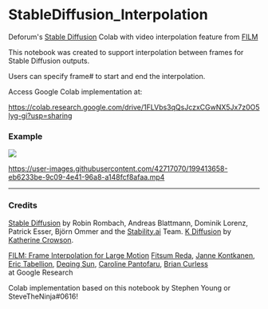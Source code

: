 # StableDiffusion_Interpolation
Deforum's [Stable Diffusion](https://github.com/CompVis/stable-diffusion) Colab with video interpolation feature from [FILM](https://github.com/nerdyrodent/frame-interpolation)

This notebook was created to support interpolation between frames for Stable Diffusion outputs.

Users can specify frame# to start and end the interpolation.


Access Google Colab implementation at:

https://colab.research.google.com/drive/1FLVbs3qQsJczxCGwNX5Jx7z0O5lyg-gi?usp=sharing






### Example 
<img src="https://user-images.githubusercontent.com/42717070/199406662-812431df-9b0b-45f5-b03f-4514d6da1024.png"/>



https://user-images.githubusercontent.com/42717070/199413658-eb6233be-9c09-4e41-96a8-a148fcf8afaa.mp4


-----------------------
### Credits 

[Stable Diffusion](https://github.com/CompVis/stable-diffusion) by Robin Rombach, Andreas Blattmann, Dominik Lorenz, Patrick Esser, Björn Ommer and the [Stability.ai](https://stability.ai/) Team. [K Diffusion](https://github.com/crowsonkb/k-diffusion) by [Katherine Crowson](https://twitter.com/RiversHaveWings).

 [FILM: Frame Interpolation for Large Motion](https://arxiv.org/abs/2202.04901) 
[Fitsum Reda](https://scholar.google.com/citations?user=quZ_qLYAAAAJ&hl=en), [Janne Kontkanen](https://scholar.google.com/citations?user=MnXc4JQAAAAJ&hl=en), [Eric Tabellion](http://www.tabellion.org/et/), [Deqing Sun](https://deqings.github.io/), [Caroline Pantofaru](https://scholar.google.com/citations?user=vKAKE1gAAAAJ&hl=en), [Brian Curless](https://homes.cs.washington.edu/~curless/)<br />
at Google Research <br /> 

Colab implementation based on this notebook by Stephen Young or SteveTheNinja#0616!
